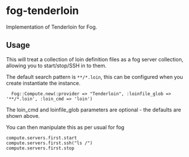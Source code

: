 # fog-tenderloin

Implementation of Tenderloin for Fog.

## Usage

This will treat a collection of loin definition files as a fog server collection, allowing you to start/stop/SSH in to them.

The default search pattern is `**/*.loin`, this can be configured when you create instantiate the instance.

      Fog::Compute.new(:provider => "Tenderloin", :loinfile_glob => '**/*.loin', :loin_cmd => 'loin')

The loin\_cmd and loinfile\_glob parameters are optional - the defaults are shown above.

You can then manipulate this as per usual for fog

    compute.servers.first.start
    compute.servers.first.ssh("ls /")
    compute.servers.first.stop
